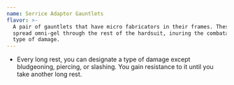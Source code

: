 ```yaml
---
name: Serrice Adaptor Gauntlets
flavor: >-
  A pair of gauntlets that have micro fabricators in their frames. These can
  spread omni-gel through the rest of the hardsuit, inuring the combatant to a
  type of damage.
---
```

- Every long rest, you can designate a type of damage except bludgeoning, piercing, or slashing. You 
gain resistance to it until you take another long rest.